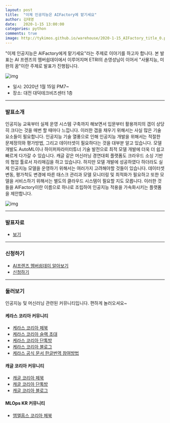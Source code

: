```yaml
---
layout: post
title:  "이제 인공지능은 AIFactory에 맡기세요"
author: 김태영
date:   2020-1-15 13:00:00
categories: python
comments: true
image: http://tykimos.github.io/warehouse/2020-1-15_AIFactory_title_0.png
---
```


"이제 인공지능은 AIFactory에게 맡기세요"라는 주제로 이야기를 하고자 합니다. 본 발표는 AI 프렌즈의 멤버쉽데이에서 이루어지며 ETRI의 손영성님이 이어서 "사물지능, 미완의 꿈"이란 주제로 발표가 진행됩니다.

![img](http://tykimos.github.io/warehouse/2020-1-15_AIFactory_poster.jpg)

* 일시: 2020년 1월 15일 PM7~
* 장소: 대전 대덕테크비즈센터 1층

--- 

### 발표소개

인공지능 교육부터 실제 운영 시스템 구축까지 해보면서 입문부터 활용까지의 갭이 상당히 크다는 것을 매번 할 때마다 느낍니다. 이러한 갭을 채우기 위해서는 사실 많은 기술요소들이 필요합니다. 인공지능 기술 열풍으로 인해 인공지능 개발을 위해서는 적절한 문제정의와 평가방법, 그리고 데이터셋이 필요하다는 것을 대부분 알고 있습니다. 모델 개발도 AutoML이나 하이퍼파라미터튜너 기술 발전으로 최적 모델 개발에 더욱 더 쉽고 빠르게 다가갈 수 있습니다. 캐글 같은 머신러닝 경연대회 플랫폼도 크라우드 소싱 기반의 협업 툴로서 자리매김을 하고 있습니다. 하지만 모델 개발에 성공하였다 하더라도 실제 인공지능 모델을 운영하기 위해서는 여러가지 고려해야할 것들이 있습니다. 데이터셋 변동, 평가척도 변경에 따른 태스크 관리과 모델 모니터링 및 최적화가 필요하고 또한 모델을 서비스하기 위해서는 별도의 클라우드 시스템이 필요할 지도 모릅니다. 이러한 것들을 AIFactory이란 이름으로 하나로 조립하여 인공지능 적용을 가속화시키는 플랫폼을 제안합니다. 

![img](http://tykimos.github.io/warehouse/2020-1-15_AIFactory_title_0.png)

---

### 발표자료

* [보기](https://docs.google.com/presentation/d/1pPNc1Inc9gNVcQ6YbT6038HWtvCuPsIATCzS3AqbE3s/edit?usp=sharing)

---

### 신청하기

* [AI프렌즈 멤버쉽데이 알아보기](https://aifrenz.github.io/)
* [신청하기](https://docs.google.com/forms/d/1gyond3JDvzvNcGFhXKEEtcVn6dUWB6NBDa-FDy8wlXc/edit)

---

### 둘러보기

인공지능 및 머신러닝 관련된 커뮤니티입니다. 편하게 놀러오셔요~

#### 케라스 코리아 커뮤니티

* [케라스 코리아 페북](https://www.facebook.com/groups/KerasKorea/)
* [케라스 코리아 슬랙 초대](https://join.slack.com/t/keraskorea/shared_invite/enQtNTUzMTUxMzIyMzg4LWQ3YmQ1YTdmNTYxOTAwZTExNmFmOGM3M2QyMjIyNzYwYTY2YTY2ZjBlNDNlZDdmMTU0NGVjYzFkMWYxNzE0ZDA)
* [케라스 코리아 단톡방](https://open.kakao.com/o/g93MSBV)
* [케라스 코리아 블로그](http://keraskorea.github.io)
* [케라스 공식 문서 한글번역 참여방법](https://tykimos.github.io/2019/02/06/Contribution_of_Keras_Document_to_Korean_Translation/)

#### 캐글 코리아 커뮤니티

* [캐글 코리아 페북](https://www.facebook.com/groups/KaggleKoreaOpenGroup/)
* [캐글 코리아 단톡방](https://open.kakao.com/o/gP24T89)
* [캐글 코리아 블로그](https://kaggle-kr.tistory.com/)

#### MLOps KR 커뮤니티

* [엠엘옵스 코리아 페북](https://www.facebook.com/groups/MLOpsKR/)
